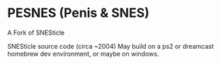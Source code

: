 # PESNES (Penis & SNES)
A Fork of SNESticle

SNESticle source code (circa ~2004)
May build on a ps2 or dreamcast homebrew dev environment, or maybe on windows.
